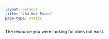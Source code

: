 ```yaml
---
layout: default
title: "404 Not Found"
page-type: static
---
```


The resource you were looking for does not exist.

